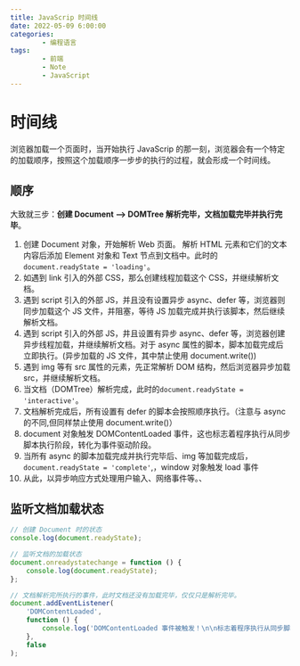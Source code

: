```yaml
---
title: JavaScrip 时间线
date: 2022-05-09 6:00:00
categories:
        - 编程语言
tags:
        - 前端
        - Note
        - JavaScript
---
```


# 时间线

浏览器加载一个页面时，当开始执行 JavaScrip 的那一刻，浏览器会有一个特定的加载顺序，按照这个加载顺序一步步的执行的过程，就会形成一个时间线。

## 顺序

大致就三步：**创建 Document ——> DOMTree 解析完毕，文档加载完毕并执行完毕**。

1. 创建 Document 对象，开始解析 Web 页面。 解析 HTML 元素和它们的文本内容后添加 Element 对象和 Text 节点到文档中。此时的`document.readyState = 'loading'`。
2. 如遇到 link 引入的外部 CSS，那么创建线程加载这个 CSS，并继续解析文档。
3. 遇到 script 引入的外部 JS，并且没有设置异步 async、defer 等，浏览器则同步加载这个 JS 文件，并阻塞，等待 JS 加载完成并执行该脚本，然后继续解析文档。
4. 遇到 script 引入的外部 JS，井且设置有异步 async、defer 等，浏览器创建异步线程加载，井继续解析文档。对于 async 属性的脚本，脚本加载完成后立即执行。(异步加载的 JS 文件，其中禁止使用 document.write())
5. 遇到 img 等有 src 属性的元素，先正常解析 DOM 结构，然后浏览器异步加载 src，并继续解析文档。
6. 当文档（DOMTree）解析完成，此时的`document.readyState = 'interactive'`。
7. 文档解析完成后，所有设置有 defer 的脚本会按照顺序执行。（注意与 async 的不同,但同样禁止使用 document.write()）
8. document 对象触发 DOMContentLoaded 事件，这也标志着程序执行从同步脚本执行阶段，转化为事件驱动阶段。
9. 当所有 async 的脚本加载完成并执行完毕后、img 等加载完成后，`document.readyState = 'complete'`,，window 对象触发 load 事件
10. 从此，以异步响应方式处理用户输入、网络事件等。、

## 监听文档加载状态

```js
// 创建 Document 时的状态
console.log(document.readyState);

// 监听文档的加载状态
document.onreadystatechange = function () {
	console.log(document.readyState);
};

// 文档解析完所执行的事件，此时文档还没有加载完毕，仅仅只是解析完毕。
document.addEventListener(
	'DOMContentLoaded',
	function () {
		console.log('DOMContentLoaded 事件被触发！\n\n标志着程序执行从同步脚本执行阶段，转化为事件驱动阶段。');
	},
	false
);
```
